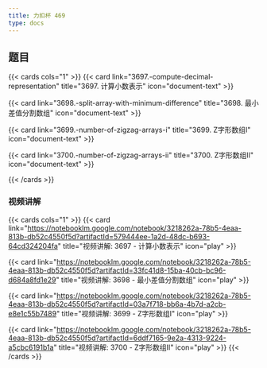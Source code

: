 ```yaml
---
title: 力扣杯 469
type: docs
---
```


## 题目

{{< cards cols="1" >}}
  {{< card link="3697.-compute-decimal-representation" title="3697. 计算小数表示" icon="document-text" >}}

  {{< card link="3698.-split-array-with-minimum-difference" title="3698. 最小差值分割数组" icon="document-text" >}}

  {{< card link="3699.-number-of-zigzag-arrays-i" title="3699. Z字形数组I" icon="document-text" >}}

  {{< card link="3700.-number-of-zigzag-arrays-ii" title="3700. Z字形数组II" icon="document-text" >}}

{{< /cards >}}


### 视频讲解

{{< cards cols="1" >}}
  {{< card link="https://notebooklm.google.com/notebook/3218262a-78b5-4eaa-813b-db52c4550f5d?artifactId=579444ee-1a2d-48dc-b693-64cd324204fa" title="视频讲解: 3697 - 计算小数表示" icon="play" >}}

  {{< card link="https://notebooklm.google.com/notebook/3218262a-78b5-4eaa-813b-db52c4550f5d?artifactId=33fc41d8-15ba-40cb-bc96-d684a8fd1e29" title="视频讲解: 3698 - 最小差值分割数组" icon="play" >}}

  {{< card link="https://notebooklm.google.com/notebook/3218262a-78b5-4eaa-813b-db52c4550f5d?artifactId=03a7f718-bb6a-4b7d-a2cb-e8e1c55b7489" title="视频讲解: 3699 - Z字形数组I" icon="play" >}}

  {{< card link="https://notebooklm.google.com/notebook/3218262a-78b5-4eaa-813b-db52c4550f5d?artifactId=6ddf7165-9e2a-4313-9224-a5cbc6191b1a" title="视频讲解: 3700 - Z字形数组II" icon="play" >}}
{{< /cards >}}